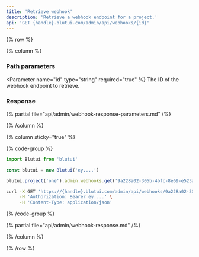 ```yaml
---
title: 'Retrieve webhook'
description: 'Retrieve a webhook endpoint for a project.'
api: 'GET {handle}.blutui.com/admin/api/webhooks/{id}'
---
```


{% row %}

{% column %}
### Path parameters

<Parameter name="id" type="string" required="true" %}
The ID of the webhook endpoint to retrieve.
</Parameter>

### Response

{% partial file="api/admin/webhook-response-parameters.md" /%}

{% /column %}

{% column sticky="true" %}

{% code-group %}

```ts {% process=false filename="Node.js" %}
import Blutui from 'blutui'

const blutui = new Blutui('ey....')

blutui.project('one').admin.webhooks.get('9a228a02-305b-4bfc-8e69-e523a95c216c')
```

```bash {% process=false filename="cURL" %}
curl -X GET 'https://{handle}.blutui.com/admin/api/webhooks/9a228a02-305b-4bfc-8e69-e523a95c216c' \
     -H 'Authorization: Bearer ey....' \
     -H 'Content-Type: application/json'
```

{% /code-group %}

{% partial file="api/admin/webhook-response.md" /%}

{% /column %}

{% /row %}
